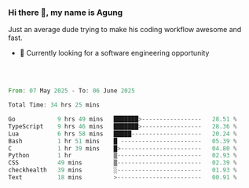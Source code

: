 ### Hi there 👋, my name is Agung
Just an average dude trying to make his coding workflow awesome and fast.

<!--
**agungfir98/agungfir98** is a ✨ _special_ ✨ repository because its `README.md` (this file) appears on your GitHub profile.
-->

- 🔭 Currently looking for a software engineering opportunity
<br/>
<br/>
<!--START_SECTION:waka-->

```rust
From: 07 May 2025 - To: 06 June 2025

Total Time: 34 hrs 25 mins

Go            9 hrs 49 mins   ███████>-----------------   28.51 %
TypeScript    9 hrs 46 mins   ███████>-----------------   28.36 %
Lua           6 hrs 58 mins   █████--------------------   20.24 %
Bash          1 hr 51 mins    █ -----------------------   05.39 %
C             1 hr 39 mins    █>-----------------------   04.80 %
Python        1 hr            ▒------------------------   02.93 %
CSS           49 mins         ▒------------------------   02.39 %
checkhealth   39 mins         ░------------------------   01.93 %
Text          18 mins         >------------------------   00.91 %
```

<!--END_SECTION:waka-->
